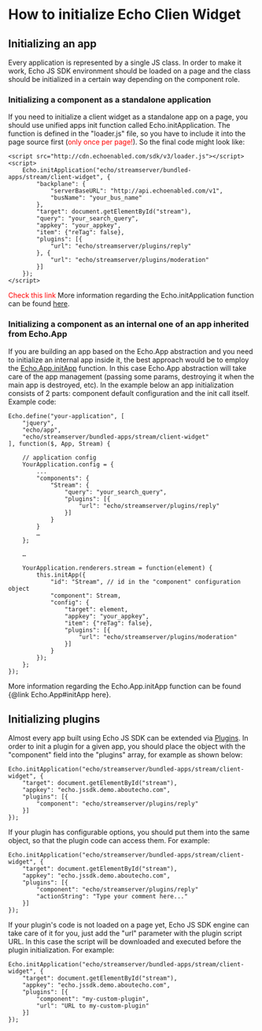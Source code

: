 # How to initialize Echo Clien Widget

## Initializing an app

Every application is represented by a single JS class. In order to make it work, Echo JS SDK environment should be loaded on a page and the class should be initialized in a certain way depending on the component role.

### Initializing a component as a standalone application

If you need to initialize a client widget as a standalone app on a page, you should use unified apps init function called Echo.initApplication. The function is defined in the "loader.js" file, so you have to include it into the page source first (<span style="color: red;">only once per page!</span>). So the final code might look like:

	<script src="http://cdn.echoenabled.com/sdk/v3/loader.js"></script>
	<script>
		Echo.initApplication("echo/streamserver/bundled-apps/stream/client-widget", {
			"backplane": {
				"serverBaseURL": "http://api.echoenabled.com/v1",
				"busName": "your_bus_name"
			},
			"target": document.getElementById("stream"),
			"query": "your_search_query",
			"appkey": "your_appkey",
			"item": {"reTag": false},
			"plugins": [{
				"url": "echo/streamserver/plugins/reply"
			}, {
				"url": "echo/streamserver/plugins/moderation"
			}]
		});
	</script>

<span style="color: red;">Check this link</span>
More information regarding the Echo.initApplication function can be found [here](#!/api/Echo.Loader-static-method-initApplication).

### Initializing a component as an internal one of an app inherited from Echo.App

If you are building an app based on the Echo.App abstraction and you need to initialize an internal app inside it, the best approach would be to employ the [Echo.App.initApp](#!/api/Echo.App-method-initApp) function. In this case Echo.App abstraction will take care of the app management (passing some params, destroying it when the main app is destroyed, etc). In the example below an app initialization consists of 2 parts: component default configuration and the init call itself. Example code:

	Echo.define("your-application", [
		"jquery",
		"echo/app",
		"echo/streamserver/bundled-apps/stream/client-widget"
	], function($, App, Stream) {

		// application config
		YourApplication.config = {
			...
			"components": {
				"Stream": {
					"query": "your_search_query",
					"plugins": [{
						"url": "echo/streamserver/plugins/reply"
					}]
				}
			}
			…
		};

		…

		YourApplication.renderers.stream = function(element) {
			this.initApp({
				"id": "Stream", // id in the "component" configuration object
				"component": Stream,
				"config": {
					"target": element,
					"appkey": "your_appkey",
					"item": {"reTag": false},
					"plugins": [{
						"url": "echo/streamserver/plugins/moderation"
					}]
				}
			});
		};
	});

More information regarding the Echo.App.initApp function can be found {@link Echo.App#initApp here}.

## Initializing plugins

Almost every app built using Echo JS SDK can be extended via
[Plugins](#!/guide/how_to_develop_plugin). In order to init a plugin for a given app, you should place the object with the "component" field into the "plugins" array, for example as shown below:

	Echo.initApplication("echo/streamserver/bundled-apps/stream/client-widget", {
		"target": document.getElementById("stream"),
		"appkey": "echo.jssdk.demo.aboutecho.com",
		"plugins": [{
			"component": "echo/streamserver/plugins/reply"
		}]
	});

If your plugin has configurable options, you should put them into the same object, so that the plugin code can access them. For example:

	Echo.initApplication("echo/streamserver/bundled-apps/stream/client-widget", {
		"target": document.getElementById("stream"),
		"appkey": "echo.jssdk.demo.aboutecho.com",
		"plugins": [{
			"component": "echo/streamserver/plugins/reply"
			"actionString": "Type your comment here..."
		}]
	});

If your plugin's code is not loaded on a page yet, Echo JS SDK engine can take care of it for you, just add the "url" parameter with the plugin script URL. In this case the script will be downloaded and executed before the plugin initialization. For example:

	Echo.initApplication("echo/streamserver/bundled-apps/stream/client-widget", {
		"target": document.getElementById("stream"),
		"appkey": "echo.jssdk.demo.aboutecho.com",
		"plugins": [{
			"component": "my-custom-plugin",
			"url": "URL to my-custom-plugin"
		}]
	});
